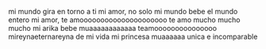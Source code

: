 mi mundo gira en torno a ti mi amor, no solo mi mundo bebe el mundo entero mi amor,
te amooooooooooooooooooooo
te amo mucho mucho mucho mi arika bebe muaaaaaaaaaaaa
teamooooooooooooooo
mireynaeternareyna de mi vida
mi princesa muaaaaaa
unica e incomparable
